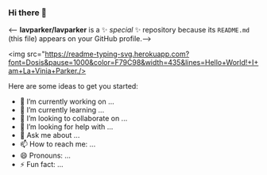 ### Hi there 👋


<-- **lavparker/lavparker** is a ✨ _special_ ✨ repository because its `README.md` (this file) appears on your GitHub profile.-->

<img src="https://readme-typing-svg.herokuapp.com?font=Dosis&pause=1000&color=F79C98&width=435&lines=Hello+World!+I+am+La+Vinia+Parker./>

Here are some ideas to get you started:

- 🔭 I’m currently working on ...
- 🌱 I’m currently learning ...
- 👯 I’m looking to collaborate on ...
- 🤔 I’m looking for help with ...
- 💬 Ask me about ...
- 📫 How to reach me: ...
- 😄 Pronouns: ...
- ⚡ Fun fact: ...

